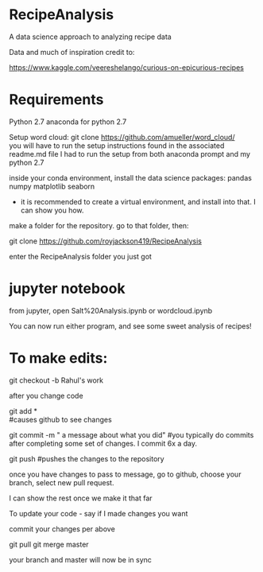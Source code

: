 # RecipeAnalysis
A data science approach to analyzing recipe data

Data and much of inspiration credit to:

https://www.kaggle.com/veereshelango/curious-on-epicurious-recipes

# Requirements

Python 2.7
anaconda for python 2.7

Setup word cloud:
git clone https://github.com/amueller/word_cloud/  
you will have to run the setup instructions found in the associated readme.md file
I had to run the setup from both anaconda prompt and my python 2.7

inside your conda environment, install the data science packages:
pandas
numpy
matplotlib
seaborn
* it is recommended to create a virtual environment, and install into that.  I can show you how.  

make a folder for the repository.  go to that folder, then:

git clone https://github.com/royjackson419/RecipeAnalysis

enter the RecipeAnalysis folder you just got

# jupyter notebook

from jupyter, open Salt%20Analysis.ipynb
or
wordcloud.ipynb

You can now run either program, and see some sweet analysis of recipes!

# To make edits:

git checkout -b Rahul's work

after you change code

git add *    
#causes github to see changes

git commit -m " a message about what you did"
#you typically do commits after completing some set of changes.   I commit 6x a day.  

git push
#pushes the changes to the repository

once you have changes to pass to message, go to github, choose your branch, select new pull request. 

I can show the rest once we make it that far

To update your code - say if I made changes you want

commit your changes per above

git pull
git merge master

your branch and master will now be in sync
